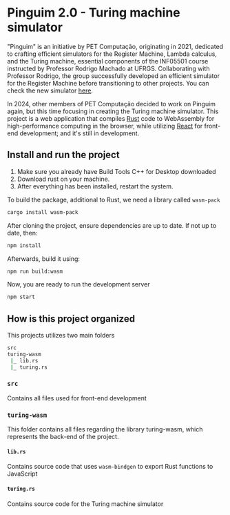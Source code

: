 # Pinguim 2.0 - Turing machine simulator

"Pinguim" is an initiative by PET Computação, originating in 2021, dedicated to crafting efficient simulators for the Register Machine, Lambda calculus, and the Turing machine, essential components of the INF05501 course instructed by Professor Rodrigo Machado at UFRGS. Collaborating with Professor Rodrigo, the group successfully developed an efficient simulator for the Register Machine before transitioning to other projects. You can check the new simulator [here](https://www.inf.ufrgs.br/pet/pinguim/norma/).

In 2024, other members of PET Computação decided to work on Pinguim again, but this time focusing in creating the Turing machine simulator. This project is a web application that compiles [Rust](https://www.rust-lang.org) code to WebAssembly for high-performance computing in the browser, while utilizing [React](https://react.dev) for  front-end development; and it's still in development.

## Install and run the project

1. Make sure you already have Build Tools C++ for Desktop downloaded
2. Download rust on your machine.
3. After everything has been installed, restart the system.
   
To build the package, additional to Rust, we need a library called `wasm-pack`

```bash
cargo install wasm-pack
```

After cloning the project, ensure dependencies are up to date. If not up to date, then:
```bash
npm install
```

Afterwards, build it using:
```bash
npm run build:wasm
```

Now, you are ready to run the development server

```bash
npm start
```

## How is this project organized

This projects utilizes two main folders

```bash
src
turing-wasm
 |_ lib.rs
 |_ turing.rs
```
### `src`
Contains all files used for front-end development

### `turing-wasm`
This folder contains all files regarding the library turing-wasm, which represents the back-end of the project.

#### `lib.rs`
Contains source code that uses `wasm-bindgen` to export Rust functions to JavaScript

#### `turing.rs`
Contains source code for the Turing machine simulator
